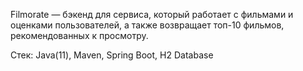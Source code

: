 Filmorate — бэкенд для сервиса, который работает с фильмами и оценками пользователей,
а также возвращает топ-10 фильмов, рекомендованных к просмотру.

Стек: Java(11), Maven, Spring Boot, H2 Database


